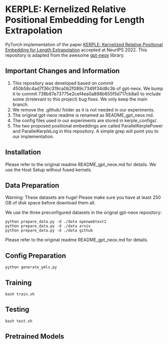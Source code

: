 # KERPLE: Kernelized Relative Positional Embedding for Length Extrapolation

PyTorch implementation of the paper [KERPLE: Kernelized Relative Positional Embedding for Length Extrapolation](https://arxiv.org/abs/2205.09921) accepted at NeurIPS 2022. This repository is adapted from the awesome [gpt-neox](https://github.com/EleutherAI/gpt-neox) library.

## Important Changes and Information
1. This repository was developed based on commit 450b58c4ad7f36c319ca0b2f089c7349f34d8c3b of gpt-neox. We bump it to commit 738b87e73775e2cef4ea0a898b655f5d717cb8a0 to include some (irrelevant to this project) bug fixes. We only keep the main branch.
2. We remove the .github/ folder as it is not needed in our experiments.
3. The original gpt-neox readme is renamed as README_gpt_neox.md.
4. The config files used in our experiments are stored in kerple_configs/.
5. The two proposed positional embeddings are called ParallelKerplePower and ParallelKerpleLog in this repository. A simple grep will point you to our implementation.

## Installation
Please refer to the original readme README_gpt_neox.md for details. We use the Host Setup without fused kernels.

## Data Preparation
Warning: These datasets are huge! Please make sure you have at least 250 GB of disk space before download them all.

We use the three preconfigured datasets in the orignal gpt-neox repository:
```
python prepare_data.py -d ./data openwebtext2
python prepare_data.py -d ./data arxiv
python prepare_data.py -d ./data github
```
Please refer to the original readme README_gpt_neox.md for details.

## Config Preparation
```
python generate_ymls.py
```

## Training
```
bash train.sh
```

## Testing
```
bash test.sh
```

## Pretrained Models
